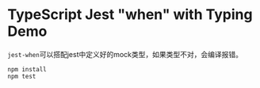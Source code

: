 TypeScript Jest "when" with Typing Demo
=========================================================

`jest-when`可以搭配jest中定义好的mock类型，如果类型不对，会编译报错。

```
npm install
npm test
```
